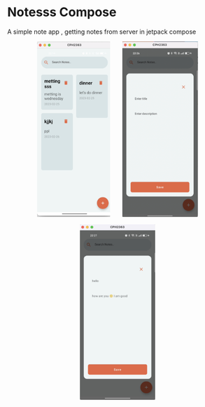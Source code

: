 # Notesss Compose

A simple note app , getting notes from server in jetpack compose

<p align="center">
<img src="screenshot/one.png" height="400">
&nbsp;
&nbsp;
&nbsp;
<img src="screenshot/two.png" height="400">
</p>

<p align="center">
<img src="screenshot/three.png" height="400">
</p>
